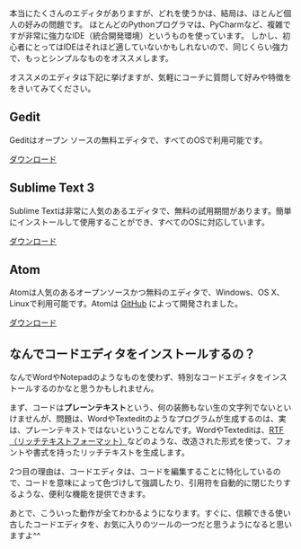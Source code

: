 本当にたくさんのエディタがありますが、どれを使うかは、結局は、ほとんど個人の好みの問題です。 ほとんどのPythonプログラマは、PyCharmなど、複雑ですが非常に強力なIDE（統合開発環境）というものを使っています。 しかし、初心者にとってはIDEはそれほど適していないかもしれないので、同じくらい強力で、もっとシンプルなものをオススメします。

オススメのエディタは下記に挙げますが、気軽にコーチに質問して好みや特徴ををきいてみてください。

## Gedit

Geditはオープン ソースの無料エディタで、すべてのOSで利用可能です。

[ダウンロード](https://wiki.gnome.org/Apps/Gedit#Download)

## Sublime Text 3

Sublime Textは非常に人気のあるエディタで、無料の試用期間があります。簡単にインストールして使用することができ、すべてのOSに対応しています。

[ダウンロード](https://www.sublimetext.com/3)

## Atom

Atomは人気のあるオープンソースかつ無料のエディタで、Windows、OS X、Linuxで利用可能です。Atomは [GitHub](https://github.com/) によって開発されました。

[ダウンロード](https://atom.io/)

## なんでコードエディタをインストールするの？

なんでWordやNotepadのようなものを使わず、特別なコードエディタをインストールするのかなと思うかもしれません。

まず、コードは**プレーンテキスト**という、何の装飾もない生の文字列でないといけませんが、問題は、WordやTexteditのようなプログラムが生成するのは、実は、プレーンテキストではないということなんです。WordやTexteditは、[RTF（リッチテキストフォーマット）](https://en.wikipedia.org/wiki/Rich_Text_Format)などのような、改造された形式を使って、フォントや書式を持ったリッチテキストを生成します。

2つ目の理由は、コードエディタは、コードを編集することに特化しているので、コードを意味によって色づけして強調したり、引用符を自動的に閉じたりするような、便利な機能を提供できます。

あとで、こういった動作が全てわかるようになります。すぐに、信頼できる使い古したコードエディタを、お気に入りのツールの一つだと思うようになると思いますよ^^